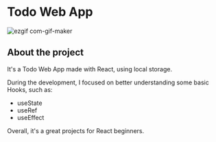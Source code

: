 # Todo Web App
![ezgif com-gif-maker](https://user-images.githubusercontent.com/68256006/105444754-35d01a80-5c4d-11eb-8819-47de9ec25e76.gif)

## About the project
It's a Todo Web App made with React, using local storage.

During the development, I focused on better understanding some basic Hooks, such as:

- useState
- useRef
- useEffect

Overall, it's a great projects for React beginners.
